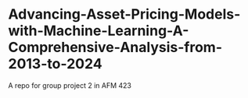 # Advancing-Asset-Pricing-Models-with-Machine-Learning-A-Comprehensive-Analysis-from-2013-to-2024
A repo for group project 2 in AFM 423
